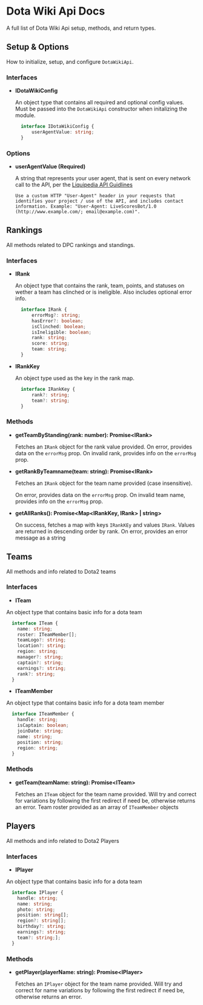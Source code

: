# Dota Wiki Api Docs
A full list of Dota Wiki Api setup, methods, and return types.

## Setup & Options
How to initialize, setup, and configure `DotaWikiApi`.

### Interfaces

* **IDotaWikiConfig**

  An object type that contains all required and optional config values.  Must be passed into the `DotaWikiApi` constructor when initalizing the module.
  ```typescript
    interface IDotaWikiConfig {
        userAgentValue: string;
    }
  ```

### Options

  * **userAgentValue (Required)**

    A string that represents your user agent, that is sent on every network call to the API, per the [Liquipedia API Guidlines](http://www.teamliquid.net/forum/hidden/491339-liquipedia-api-usage-guidelines)

    ```text
    Use a custom HTTP "User-Agent" header in your requests that identifies your project / use of the API, and includes contact information. Example: "User-Agent: LiveScoresBot/1.0 (http://www.example.com/; email@example.com)".
    ```

## Rankings
All methods related to DPC rankings and standings.

### Interfaces

* **IRank**

  An object type that contains the rank, team, points, and statuses on wether a team has clinched or is ineligible.  Also includes optional error info.
  ```typescript
    interface IRank {
        errorMsg?: string;
        hasError?: boolean;
        isClinched: boolean;
        isIneligible: boolean;
        rank: string;
        score: string;
        team: string;
    }
  ```

* **IRankKey**

  An object type used as the key in the rank map.
  ```typescript
    interface IRankKey {
        rank?: string;
        team?: string;
    }
  ```

### Methods

  * **getTeamByStanding(rank: number): Promise\<IRank\>**

    Fetches an `IRank` object for the rank value provided.
    On error, provides data on the `errorMsg` prop.
    On invalid rank, provides info on the `errorMsg` prop.

  * **getRankByTeamname(team: string): Promise\<IRank\>**

    Fetches an `IRank` object for the team name provided (case insensitive).
    
    On error, provides data on the `errorMsg` prop.
    On invalid team name, provides info on the `errorMsg` prop.

  * **getAllRanks(): Promise<Map\<IRankKey, IRank\> | string>**

    On success, fetches a map with keys `IRankKEy` and values `IRank`.  Values are returned in descending order by rank.
    On error, provides an error message as a string

## Teams
All methods and info related to Dota2 teams

### Interfaces

  * **ITeam**

  An object type that contains basic info for a dota team
  ```typescript
    interface ITeam {
      name: string;
      roster: ITeamMember[];
      teamLogo?: string;
      location?: string;
      region: string;
      manager?: string;
      captain?: string;
      earnings?: string;
      rank?: string;
    }
  ```

  * **ITeamMember**

  An object type that contains basic info for a dota team member
  ```typescript
    interface ITeamMember {
      handle: string;
      isCaptain: boolean;
      joinDate: string;
      name: string;
      position: string;
      region: string;
    }
  ```

### Methods

  * **getTeam(teamName: string): Promise\<ITeam\>**

    Fetches an `ITeam` object for the team name provided. 
    Will try and correct for variations by following the first redirect if need be, otherwise returns an error. 
    Team roster provided as an array of `ITeamMember` objects

## Players
All methods and info related to Dota2 Players

### Interfaces

  * **IPlayer**

  An object type that contains basic info for a dota team
  ```typescript
    interface IPlayer {
      handle: string;
      name: string;
      photo: string;
      position: string[];
      region?: string[];
      birthday?: string;
      earnings?: string;
      team?: string;];
    }
  ```

### Methods

  * **getPlayer(playerName: string): Promise\<IPlayer\>**

    Fetches an `IPlayer` object for the team name provided. 
    Will try and correct for name variations by following the first redirect if need be, otherwise returns an error. 